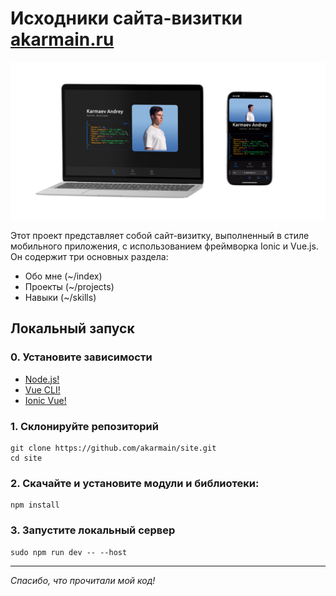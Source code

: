 # Исходники сайта-визитки [akarmain.ru](https://akarmain.ru/home)

![look_like.png](look_like.png)

Этот проект представляет собой сайт-визитку, выполненный в стиле мобильного приложения, с использованием фреймворка
Ionic и Vue.js. Он содержит три основных раздела:

- Обо мне (~/index)
- Проекты (~/projects)
- Навыки (~/skills)

## Локальный запуск

### 0. Установите зависимости

- [Node.js!](https://nodejs.org/)
- [Vue CLI!](https://cli.vuejs.org/)
- [Ionic Vue!](https://ionicframework.com/docs/vue/overview)


### 1. Склонируйте репозиторий

```shell
git clone https://github.com/akarmain/site.git
cd site
```

### 2. Скачайте и установите модули и библиотеки:
```shell
npm install
```

### 3. Запустите локальный сервер
```shell
sudo npm run dev -- --host
```

---

_Спасибо, что прочитали мой код!_

